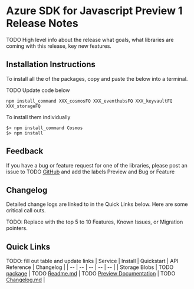 # Azure SDK for Javascript Preview 1 Release Notes 

TODO High level info about the release what goals, what libraries are coming with this release, key new features.

## Installation Instructions
To install all the of the packages, copy and paste the below into a terminal.

TODO Update code below
    
    npm install_command XXX_cosmosFQ XXX_eventhubsFQ XXX_keyvaultFQ XXX_storageFQ

To install them individually

    $> npm install_command Cosmos
    $> npm install

## Feedback
If you have a bug or feature request for one of the libraries, please post an issue to TODO [GitHub](https://github.com/auzre/azure-sdk-for-js/issues) and add the labels Preview and Bug or Feature

## Changelog
Detailed change logs are linked to in the Quick Links below. Here are some critical call outs.

TODO: Replace with the top 5 to 10 Features, Known Issues, or Migration pointers.

## Quick Links
TODO: fill out table and update links
| Service  | Install | Quickstart |  API Reference | Changelog |
| -- | -- | -- | -- | -- |
| Storage Blobs | TODO [package](https://crates.io/crates/azure_sdk_for_rust) | TODO [Readme.md](github.com) | TODO [Preview Documentation](azure.github.io) | TODO [Changelog.md](github.com) |